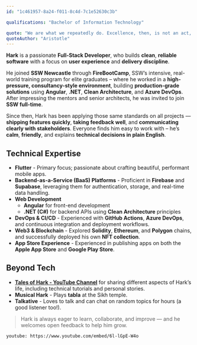 ```yaml
---
id: "1c461957-8a24-f011-8c4d-7c1e52630c3b"

qualifications: "Bachelor of Information Technology"

quote: "We are what we repeatedly do. Excellence, then, is not an act, but a habit"
quoteAuthor: "Aristotle"
---
```


**Hark** is a passionate **Full-Stack Developer**, who builds **clean**, **reliable software** with a focus on **user experience** and **delivery discipline**.

He joined **SSW Newcastle** through **FireBootCamp**, SSW’s intensive, real-world training program for elite graduates – where he worked in a **high-pressure, consultancy-style environment**, building **production-grade solutions** using **Angular**, **.NET**, **Clean Architecture**, and **Azure DevOps**. After impressing the mentors and senior architects, he was invited to join **SSW full-time**.

Since then, Hark has been applying those same standards on all projects — **shipping features quickly**, **taking feedback well**, and **communicating clearly with stakeholders**. Everyone finds him easy to work with – he’s **calm**, **friendly**, and explains **technical decisions in plain English**.


## Technical Expertise
* **Flutter** - Primary focus; passionate about crafting beautiful, performant mobile apps.  
* **Backend-as-a-Service (BaaS) Platforms** - Proficient in **Firebase** and **Supabase**, leveraging them for authentication, storage, and real-time data handling.  
* **Web Development**  
  * **Angular** for front-end development  
  * **.NET (C#)** for backend APIs using **Clean Architecture** principles  
* **DevOps & CI/CD** - Experienced with **GitHub Actions**, **Azure DevOps**, and continuous integration and deployment workflows.  
* **Web3 & Blockchain** - Explored **Solidity**, **Ethereum**, and **Polygon** chains, and successfully deployed his own **NFT collection**.  
* **App Store Experience** - Experienced in publishing apps on both the **Apple App Store** and **Google Play Store**.  

## Beyond Tech
* **[Tales of Hark - YouTube Channel](https://www.youtube.com/@talesofhark)** for sharing different aspects of Hark’s life, including technical tutorials and personal stories.  
* **Musical Hark** - Plays **tabla** at the Sikh temple.  
* **Talkative** - Loves to talk and can chat on random topics for hours (a good listener too!).  


> Hark is always eager to learn, collaborate, and improve — and he welcomes open feedback to help him grow.

`youtube: https://www.youtube.com/embed/6l-lGpE-W4o`